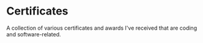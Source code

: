 # Certificates
A collection of various certificates and awards I've received that are coding and software-related.
